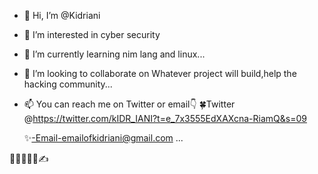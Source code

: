 - 👋 Hi, I’m @Kidriani
- 👀 I’m interested in cyber security
- 🌱 I’m currently learning nim lang and linux...
- 💞️ I’m looking to collaborate on Whatever project will build,help the hacking community...
- 📫 You can reach me on Twitter or email👇
   🍀Twitter @https://twitter.com/kIDR_IANI?t=e_7x3555EdXAXcna-RiamQ&s=09

    ✨-Email-emailofkidriani@gmail.com ...


💙💙💙💙💙✍️
